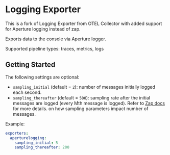 # Logging Exporter

This is a fork of Logging Exporter from OTEL Collector with added support for
Aperture logging instead of zap.

Exports data to the console via Aperture logger.

Supported pipeline types: traces, metrics, logs

## Getting Started

The following settings are optional:

- `sampling_initial` (default = `2`): number of messages initially logged each
  second.
- `sampling_thereafter` (default = `500`): sampling rate after the initial
  messages are logged (every Mth message is logged). Refer to [Zap
  docs](https://godoc.org/go.uber.org/zap/zapcore#NewSampler) for more details.
  on how sampling parameters impact number of messages.

Example:

```yaml
exporters:
  aperturelogging:
    sampling_initial: 5
    sampling_thereafter: 200
```
